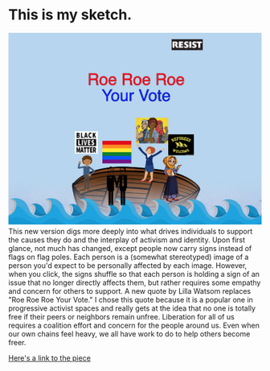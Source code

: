 # This is my sketch. 

![Hello World 2.0](images/helloworld2.0.png?raw=true "Hellow World 2.0")
This new version digs more deeply into what drives individuals to support the causes they do and the interplay of activism and identity. Upon first glance, not much has changed, except people now carry signs instead of flags on flag poles. Each person is a (somewhat stereotyped) image of a person you'd expect to be personally affected by each image. However, when you click, the signs shuffle so that each person is holding a sign of an issue that no longer directly affects them, but rather requires some empathy and concern for others to support. A new quote by Lilla Watsom replaces "Roe Roe Roe Your Vote." I chose this quote because it is a popular one in progressive activist spaces and really gets at the idea that no one is totally free if their peers or neighbors remain unfree. Liberation for all of us requires a coalition effort and concern for the people around us. Even when our own chains feel heavy, we all have work to do to help others become freer.


[Here's a link to the piece](https://nicolerapfogel.github.io/helloworld2.0/)